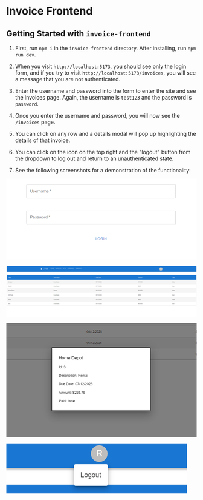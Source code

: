 # Invoice Frontend

## Getting Started with `invoice-frontend`

1. First, run `npm i` in the `invoice-frontend` directory. After installing, run `npm run dev`.

1. When you visit `http://localhost:5173`, you should see only the login form, and if you try to visit `http://localhost:5173/invoices`, you will see a message that you are not authenticated.

1. Enter the username and password into the form to enter the site and see the invoices page. Again, the username is `test123` and the password is `password`.

1. Once you enter the username and password, you will now see the `/invoices` page.

1. You can click on any row and a details modal will pop up highlighting the details of that invoice.

1. You can click on the icon on the top right and the "logout" button from the dropdown to log out and return to an unauthenticated state.

1. See the following screenshots for a demonstration of the functionality:

![Login for on the home page](../assets/login.png)

![Invoice page after authenticating](./assets/invoice-page.png)

![Invoice page with modal open](./assets/invoice-modal.png)

![Logout Button](./assets/logout-button.png)
